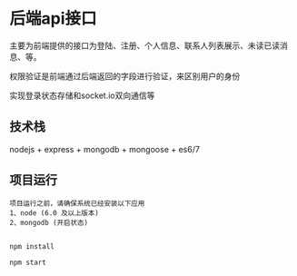 # 后端api接口

主要为前端提供的接口为登陆、注册、个人信息、联系人列表展示、未读已读消息、等。

权限验证是前端通过后端返回的字段进行验证，来区别用户的身份

实现登录状态存储和socket.io双向通信等



## 技术栈

nodejs + express + mongodb + mongoose + es6/7 


## 项目运行

```
项目运行之前，请确保系统已经安装以下应用
1、node (6.0 及以上版本)
2、mongodb (开启状态)
```

```

npm install

npm start


```

